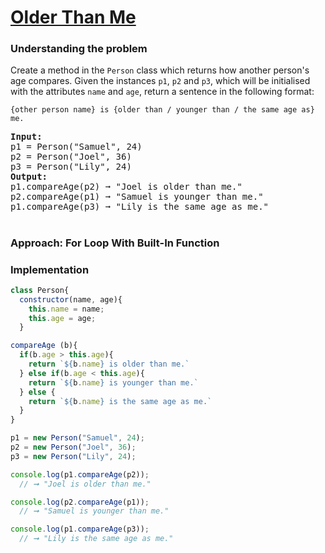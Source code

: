 # [Older Than Me](https://edabit.com/challenge/iwdZiFucR5wkQsFHu)

### Understanding the problem

Create a method in the `Person` class which returns how another person's age compares. Given the instances `p1`, `p2` and `p3`, which will be initialised with the attributes `name` and `age`, return a sentence in the following format:

`{other person name} is {older than / younger than / the same age as} me.`

<pre>
<b>Input:</b> 
p1 = Person("Samuel", 24)
p2 = Person("Joel", 36)
p3 = Person("Lily", 24)
<b>Output:</b>
p1.compareAge(p2) ➞ "Joel is older than me."
p2.compareAge(p1) ➞ "Samuel is younger than me."
p1.compareAge(p3) ➞ "Lily is the same age as me."
</pre>

#
### Approach: For Loop With Built-In Function

### Implementation
```js
class Person{
  constructor(name, age){
    this.name = name;
    this.age = age;
  }

compareAge (b){
  if(b.age > this.age){
    return `${b.name} is older than me.`
  } else if(b.age < this.age){
    return `${b.name} is younger than me.`
  } else {
    return `${b.name} is the same age as me.`
  }
}

p1 = new Person("Samuel", 24);
p2 = new Person("Joel", 36);
p3 = new Person("Lily", 24);

console.log(p1.compareAge(p2)); 
  // ➞ "Joel is older than me."

console.log(p2.compareAge(p1)); 
  // ➞ "Samuel is younger than me."

console.log(p1.compareAge(p3));
  // ➞ "Lily is the same age as me."
```
